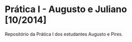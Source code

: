 Prática I - Augusto e Juliano [10/2014]
======================

Repositório da Prática I dos estudantes Augusto e Pires.
